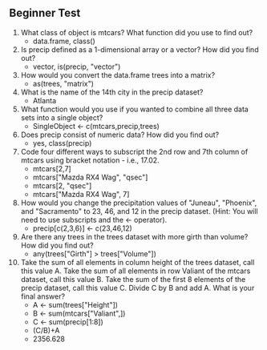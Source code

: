 ## Beginner Test
1. What class of object is mtcars? What function did you use to find out?
	* data.frame, class()
2. Is precip defined as a 1-dimensional array or a vector? How did you find out?
	* vector, is(precip, "vector")
3. How would you convert the data.frame trees into a matrix?
	* as(trees, "matrix")
4. What is the name of the 14th city in the precip dataset?
	* Atlanta
5. What function would you use if you wanted to combine all three data sets into a single object?
	* SingleObject <- c(mtcars,precip,trees)
6. Does precip consist of numeric data? How did you find out?
	* yes, class(precip)
7. Code four different ways to subscript the 2nd row and 7th column of mtcars using bracket notation - i.e., 17.02.
	* mtcars[2,7]
	* mtcars["Mazda RX4 Wag", "qsec"]
	* mtcars[2, "qsec"]
	* mtcars["Mazda RX4 Wag", 7]
8. How would you change the precipitation values of "Juneau", "Phoenix", and "Sacramento" to 23, 46, and 12 in the precip dataset. (Hint: You will need to use subscripts and the <- operator).
	* precip[c(2,3,6)] <- c(23,46,12)
9. Are there any trees in the trees dataset with more girth than volume? How did you find out?
	* any(trees["Girth"] > trees["Volume"])
10. Take the sum of all elements in column height of the trees dataset, call this value A. Take the sum of all elements in row Valiant of the mtcars dataset, call this value B. Take the sum of the first 8 elements of the precip dataset, call this value C. Divide C by B and add A. What is your final answer?
	* A <- sum(trees["Height"])
	* B <- sum(mtcars["Valiant",])
	* C <- sum(precip[1:8])
	* (C/B)+A
	* 2356.628
	